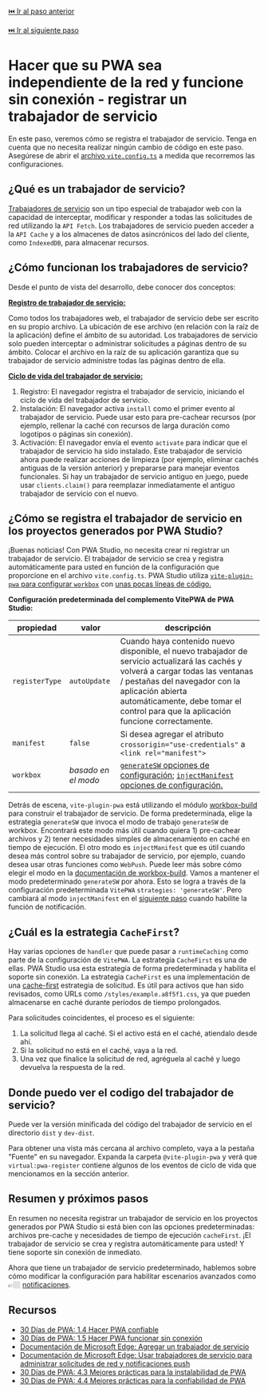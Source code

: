 [⏮️ Ir al paso anterior](4-agregar-manifiesto-web.md)

[⏭️ Ir al siguiente paso](6-notificaciones.md)

# Hacer que su PWA sea independiente de la red y funcione sin conexión - registrar un trabajador de servicio

En este paso, veremos cómo se registra el trabajador de servicio. Tenga en cuenta que no necesita realizar ningún cambio de código en este paso. Asegúrese de abrir el [archivo `vite.config.ts`](../../solution/03-repose-PWA/vite.config.ts) a medida que recorremos las configuraciones.

## ¿Qué es un trabajador de servicio?

[Trabajadores de servicio](https://aka.ms/learn-pwa/workshop/docs.microsoft.com/microsoft-edge/progressive-web-apps-chromium/how-to/service-workers) son un tipo especial de trabajador web con la capacidad de interceptar, modificar y responder a todas las solicitudes de red utilizando la `API Fetch`. Los trabajadores de servicio pueden acceder a la `API Cache` y a los almacenes de datos asincrónicos del lado del cliente, como `IndexedDB`, para almacenar recursos.

## ¿Cómo funcionan los trabajadores de servicio?

Desde el punto de vista del desarrollo, debe conocer dos conceptos:

**[Registro de trabajador de servicio:](https://aka.ms/learn-pwa/workshop/docs.microsoft.com/microsoft-edge/progressive-web-apps-chromium/how-to/service-workers)**

Como todos los trabajadores web, el trabajador de servicio debe ser escrito en su propio archivo. La ubicación de ese archivo (en relación con la raíz de la aplicación) define el ámbito de su autoridad. Los trabajadores de servicio solo pueden interceptar o administrar solicitudes a páginas dentro de su ámbito. Colocar el archivo en la raíz de su aplicación garantiza que su trabajador de servicio administre todas las páginas dentro de ella.

**[Ciclo de vida del trabajador de servicio:](https://aka.ms/learn-pwa/workshop/docs.microsoft.com/microsoft-edge/progressive-web-apps-chromium/how-to/service-workers#the-service-worker-lifecycle)**

1. Registro: El navegador registra el trabajador de servicio, iniciando el ciclo de vida del trabajador de servicio.
2. Instalación: El navegador activa `install` como el primer evento al trabajador de servicio. Puede usar esto para pre-cachear recursos (por ejemplo, rellenar la caché con recursos de larga duración como logotipos o páginas sin conexión).
3. Activación: El navegador envía el evento `activate` para indicar que el trabajador de servicio ha sido instalado. Este trabajador de servicio ahora puede realizar acciones de limpieza (por ejemplo, eliminar cachés antiguas de la versión anterior) y prepararse para manejar eventos funcionales. Si hay un trabajador de servicio antiguo en juego, puede usar `clients.claim()` para reemplazar inmediatamente el antiguo trabajador de servicio con el nuevo.

## ¿Cómo se registra el trabajador de servicio en los proyectos generados por PWA Studio?

¡Buenas noticias! Con PWA Studio, no necesita crear ni registrar un trabajador de servicio. El trabajador de servicio se crea y registra automáticamente para usted en función de la configuración que proporcione en el archivo `vite.config.ts`. PWA Studio utiliza [`vite-plugin-pwa` para configurar `workbox`](https://vite-plugin-pwa.netlify.app/workbox/) con [unas pocas líneas de código.](../../solution/03-repose-PWA/vite.config.ts)

**Configuración predeterminada del complemento VitePWA de PWA Studio:**

| propiedad | valor | descripción |
| --- | --- | --- |
| `registerType` | `autoUpdate` | Cuando haya contenido nuevo disponible, el nuevo trabajador de servicio actualizará las cachés y volverá a cargar todas las ventanas / pestañas del navegador con la aplicación abierta automáticamente, debe tomar el control para que la aplicación funcione correctamente. |
| `manifest` | `false` |  Si desea agregar el atributo `crossorigin="use-credentials"` a `<link rel="manifest">` |
| `workbox` | *basado en el modo* | [`generateSW` opciones de configuración](https://developer.chrome.com/docs/workbox/modules/workbox-build/#generatesw-mode); [`injectManifest` opciones de configuración.](https://developer.chrome.com/docs/workbox/modules/workbox-build/#injectmanifest-mode)|

Detrás de escena, `vite-plugin-pwa` está utilizando el módulo [workbox-build](https://developer.chrome.com/docs/workbox/reference/workbox-build/) para construir el trabajador de servicio. De forma predeterminada, elige la estrategia `generateSW` que invoca el modo de trabajo `generateSW` de workbox. Encontrará este modo más útil cuando quiera 1) pre-cachear archivos y 2) tener necesidades simples de almacenamiento en caché en tiempo de ejecución. El otro modo es `injectManifest` que es útil cuando desea más control sobre su trabajador de servicio, por ejemplo, cuando desea usar otras funciones como `WebPush`. Puede leer más sobre cómo elegir el modo en la [documentación de workbox-build](https://developer.chrome.com/docs/workbox/modules/workbox-build/#which-mode-to-use). Vamos a mantener el modo predeterminado `generateSW` por ahora. Esto se logra a través de la configuración predeterminada `VitePWA` `strategies: 'generateSW'`. Pero cambiará al modo `injectManifest` en el [siguiente paso](6-notificaciones.md) cuando habilite la función de notificación.

## ¿Cuál es la estrategia `CacheFirst`?

Hay varias opciones de `handler` que puede pasar a `runtimeCaching` como parte de la configuración de `VitePWA`. La estrategia `CacheFirst` es una de ellas. PWA Studio usa esta estrategia de forma predeterminada y habilita el soporte sin conexión. La estrategia `CacheFirst` es una implementación de una [cache-first](https://developer.chrome.com/docs/workbox/caching-strategies-overview/#cache-first-falling-back-to-network) estrategia de solicitud. Es útil para activos que han sido revisados, como URLs como `/styles/example.a8f5f1.css`, ya que pueden almacenarse en caché durante períodos de tiempo prolongados.

Para solicitudes coincidentes, el proceso es el siguiente:
1. La solicitud llega al caché. Si el activo está en el caché, atiendalo desde ahí.
2. Si la solicitud no está en el caché, vaya a la red.
3. Una vez que finalice la solicitud de red, agréguela al caché y luego devuelva la respuesta de la red.

## Donde puedo ver el codigo del trabajador de servicio?

Puede ver la versión minificada del código del trabajador de servicio en el directorio `dist` y `dev-dist`.

Para obtener una vista más cercana al archivo completo, vaya a la pestaña "Fuente" en su navegador. Expanda la carpeta `@vite-plugin-pwa` y verá que `virtual:pwa-register` contiene algunos de los eventos de ciclo de vida que mencionamos en la sección anterior.

## Resumen y próximos pasos

En resumen no necesita registrar un trabajador de servicio en los proyectos generados por PWA Studio si está bien con las opciones predeterminadas: archivos pre-cache y necesidades de tiempo de ejecución `cacheFirst`. ¡El trabajador de servicio se crea y registra automáticamente para usted! Y tiene soporte sin conexión de inmediato.

Ahora que tiene un trabajador de servicio predeterminado, hablemos sobre cómo modificar la configuración para habilitar escenarios avanzados como 👉🏼 [notificaciones](6-notificaciones.md).

## Recursos
- [30 Días de PWA: 1.4 Hacer PWA confiable](https://aka.ms/learn-pwa/workshop/30days-1.4)
- [30 Días de PWA: 1.5 Hacer PWA funcionar sin conexión](https://aka.ms/learn-pwa/workshop/30days-1.5)
- [Documentación de Microsoft Edge: Agregar un trabajador de servicio](https://aka.ms/learn-pwa/workshop/docs.microsoft.com/microsoft-edge/progressive-web-apps-chromium/how-to/#step-3---add-a-service-worker)
- [Documentación de Microsoft Edge: Usar trabajadores de servicio para administrar solicitudes de red y notificaciones push](https://aka.ms/learn-pwa/workshop/docs.microsoft.com/microsoft-edge/progressive-web-apps-chromium/how-to/service-workers)
- [30 Días de PWA: 4.3 Mejores prácticas para la instalabilidad de PWA](https://aka.ms/learn-pwa/workshop/30days-4.1)
- [30 Días de PWA: 4.4 Mejores prácticas para la confiabilidad de PWA](https://aka.ms/learn-pwa/workshop/30days-4.4)
